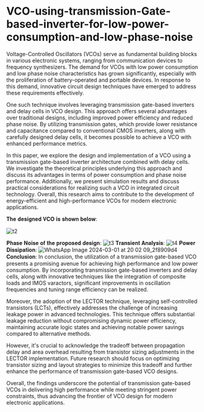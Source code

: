 # VCO-using-transmission-Gate-based-inverter-for-low-power-consumption-and-low-phase-noise
Voltage-Controlled Oscillators (VCOs) serve as fundamental building blocks in various electronic systems, ranging from communication devices to frequency synthesizers. The demand for VCOs with low power consumption and low phase noise characteristics has grown significantly, especially with the proliferation of battery-operated and portable devices. In response to this demand, innovative circuit design techniques have emerged to address these requirements effectively.

One such technique involves leveraging transmission gate-based inverters and delay cells in VCO design. This approach offers several advantages over traditional designs, including improved power efficiency and reduced phase noise. By utilizing transmission gates, which provide lower resistance and capacitance compared to conventional CMOS inverters, along with carefully designed delay cells, it becomes possible to achieve a VCO with enhanced performance metrics.

In this paper, we explore the design and implementation of a VCO using a transmission gate-based inverter architecture combined with delay cells. We investigate the theoretical principles underlying this approach and discuss its advantages in terms of power consumption and phase noise performance. Additionally, we present simulation results and discuss practical considerations for realizing such a VCO in integrated circuit technology. Overall, this research aims to contribute to the development of energy-efficient and high-performance VCOs for modern electronic applications.

𝐓𝐡𝐞 𝐝𝐞𝐬𝐢𝐠𝐧𝐞𝐝 𝐕𝐂𝐎 𝐢𝐬 𝐬𝐡𝐨𝐰𝐧 𝐛𝐞𝐥𝐨𝐰:

![t2](https://github.com/deepak7309/VCO-using-transmission-Gate-based-inverter-for-low-power-consumption-and-low-phase-noise/assets/132645894/20dadfb4-3a4f-4e3d-8949-05505ff3d418)

𝐏𝐡𝐚𝐬𝐞 𝐍𝐨𝐢𝐬𝐞 𝐨𝐟 𝐭𝐡𝐞 𝐩𝐫𝐨𝐩𝐨𝐬𝐞𝐝 𝐝𝐞𝐬𝐢𝐠𝐧:
![t3](https://github.com/deepak7309/VCO-using-transmission-Gate-based-inverter-for-low-power-consumption-and-low-phase-noise/assets/132645894/e3aa0c9e-eabb-4145-b6aa-c7c9a8627797)
𝐓𝐫𝐚𝐧𝐬𝐢𝐞𝐧𝐭 𝐀𝐧𝐚𝐥𝐲𝐬𝐢𝐬:
![t4](https://github.com/deepak7309/VCO-using-transmission-Gate-based-inverter-for-low-power-consumption-and-low-phase-noise/assets/132645894/04cd04bd-a27e-4c8e-a034-2f6890eda2b9)
𝐏𝐨𝐰𝐞𝐫 𝐃𝐢𝐬𝐬𝐢𝐩𝐚𝐭𝐢𝐨𝐧:
![WhatsApp Image 2024-03-01 at 20 02 09_2f8909d4](https://github.com/deepak7309/VCO-using-transmission-Gate-based-inverter-for-low-power-consumption-and-low-phase-noise/assets/132645894/1265f683-94f5-4224-b936-0008a2c429e5)
𝐂𝐨𝐧𝐜𝐥𝐮𝐬𝐢𝐨𝐧:
In conclusion, the utilization of a transmission gate-based VCO presents a promising avenue for achieving high performance and low power consumption. By incorporating transmission gate-based inverters and delay cells, along with innovative techniques like the integration of composite loads and IMOS varactors, significant improvements in oscillation frequencies and tuning range efficiency can be realized.

Moreover, the adoption of the LECTOR technique, leveraging self-controlled transistors (LCTs), effectively addresses the challenge of increasing leakage power in advanced technologies. This technique offers substantial leakage reduction without compromising dynamic power efficiency, maintaining accurate logic states and achieving notable power savings compared to alternative methods.

However, it's crucial to acknowledge the tradeoff between propagation delay and area overhead resulting from transistor sizing adjustments in the LECTOR implementation. Future research should focus on optimizing transistor sizing and layout strategies to minimize this tradeoff and further enhance the performance of transmission gate-based VCO designs.

Overall, the findings underscore the potential of transmission gate-based VCOs in delivering high performance while meeting stringent power constraints, thus advancing the frontier of VCO design for modern electronic applications.



